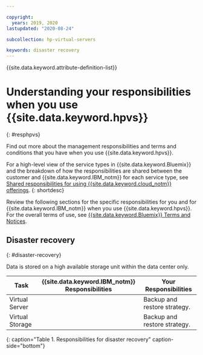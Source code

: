 ```yaml
---

copyright:
  years: 2019, 2020
lastupdated: "2020-08-24"

subcollection: hp-virtual-servers

keywords: disaster recovery
---
```


{{site.data.keyword.attribute-definition-list}}

# Understanding your responsibilities when you use {{site.data.keyword.hpvs}}
{: #resphpvs}


Find out more about the management responsibilities and terms and conditions that you have when you use {{site.data.keyword.hpvs}}.

For a high-level view of the service types in {{site.data.keyword.Bluemix}} and the breakdown of how the responsibilities are shared between the customer and {{site.data.keyword.IBM_notm}} for each service type, see [Shared responsibilities for using {{site.data.keyword.cloud_notm}} offerings](/docs/overview?topic=overview-shared-responsibilities).
{: shortdesc}

Review the following sections for the specific responsibilities for you and for {{site.data.keyword.IBM_notm}} when you use {{site.data.keyword.hpvs}}. For the overall terms of use, see [{{site.data.keyword.Bluemix}} Terms and Notices](/docs/overview/terms-of-use?topic=overview-terms).


## Disaster recovery
{: #disaster-recovery}

Data is stored on a high available storage unit within the data center only.

| Task | {{site.data.keyword.IBM_notm}} Responsibilities | Your Responsibilities |
|----------|-----------------------|--------|
|Virtual Server|                   | Backup and restore strategy. |
|Virtual Storage|                  | Backup and restore strategy. |
{: caption="Table 1. Responsibilities for disaster recovery" caption-side="bottom"}
